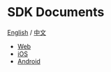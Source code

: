 # SDK Documents
[English](./README.md) / [中文](./README.zh.md)

- [Web](./docs/ja/web.md)
- [iOS](./docs/ja/ios.md)
- [Android](./docs/ja/android.md)
